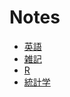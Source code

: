 # Notes

- [英語](English/plainEnglish/plainEnglish.md)
- [雑記](miscs/index.md)
- [R](R/index.md)
- [統計学](statistics/index.md)
